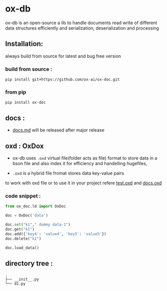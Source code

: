 # ox-db


ox-db is an open-source a lib to handle documents read write of different data structures efficiently and serialization, deserialization and processing

## Installation:

always build from source for latest and bug free version

### build from source :

```
pip install git+https://github.com/ox-ai/ox-doc.git
```
### from pip
```
pip install ox-doc
```
## docs :

- [docs.md](./docs/docs.md) will be released after major release


## oxd : OxDox

- ox-db uses `.oxd` virtual file(folder acts as file) format to store data in a bson file and also index it for efficiency and handelling hugefiles,

- `.oxd` is a hybrid file fromat stores data key-value pairs 

to work with oxd file or to use it in your project refere [test.oxd](test.oxd.ipynb) and [docs.oxd](./docs/oxd.md) 

### code snippet :

```py
from ox_doc.ld import OxDoc 

doc = OxDoc('data')

doc.set("k1"," dummy data-1")
doc.get("k1")
doc.add({'key4': 'value4', 'key5': 'value5'})
doc.delete("k1")

doc.load_data()
```



## directory tree :

```tree
.
├── __init__.py
└── d1.py
```